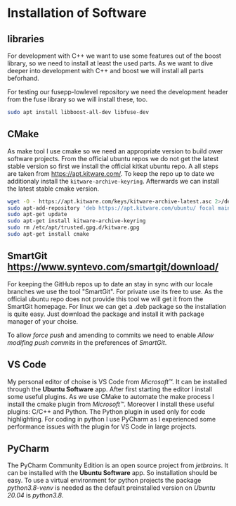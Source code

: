 # Installation of Software

## libraries

For development with C++ we want to use some features out of the boost library, so we need to install at least the used parts. As we want to dive deeper into development with C++ and boost we will install all parts beforhand.

For testing our fusepp-lowlevel repository we need the development header from the fuse library so we will install these, too.

```sh
sudo apt install libboost-all-dev libfuse-dev
```

## CMake

As make tool I use cmake so we need an appropriate version to build ower software projects. From the official ubuntu repos we do not get the latest stable version so first we install the official kitkat ubuntu repo. A all steps are taken from https://apt.kitware.com/. To keep the repo up to date we additionaly install the `kitware-archive-keyring`. Afterwards we can install the latest stable cmake version.

```sh
wget -O - https://apt.kitware.com/keys/kitware-archive-latest.asc 2>/dev/null | gpg --dearmor - | sudo tee /etc/apt/trusted.gpg.d/kitware.gpg >/dev/null
sudo apt-add-repository 'deb https://apt.kitware.com/ubuntu/ focal main'
sudo apt-get update
sudo apt-get install kitware-archive-keyring
sudo rm /etc/apt/trusted.gpg.d/kitware.gpg
sudo apt-get install cmake
```

## SmartGit https://www.syntevo.com/smartgit/download/

For keeping the GitHub repos up to date an stay in sync with our locale branches we use the tool "SmartGit". For private use its free to use. As the official ubuntu repo does not provide this tool we will get it from the SmartGit homepage. For linux we can get a .deb package so the installation is quite easy. Just download the package and install it with package manager of your choise.

To allow *force push* and amending to commits we need to enable *Allow modifing push commits* in the preferences of *SmartGit*.

## VS Code

My personal editor of choise is VS Code from *Microsoft&trade;*. It can be installed through the **Ubuntu Software** app. After first starting the editor I install some useful plugins. As we use CMake to automate the make process I install the cmake plugin from *Microsoft&trade;*. Moreover I install these useful plugins: C/C++ and Python. The Python plugin in used only for code highlighting. For coding in python I use PyCharm as I experienced some performance issues with the plugin for VS Code in large projects.

## PyCharm

The PyCharm Community Edition is an open source project from *jetbrains*. It can be installed with the **Ubuntu Software** app. So installation should be easy. To use a virtual environment for python projects the package *python3.8-venv* is needed as the default preinstalled version on *Ubuntu 20.04* is *python3.8*.
